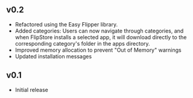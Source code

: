 ## v0.2
- Refactored using the Easy Flipper library.
- Added categories: Users can now navigate through categories, and when FlipStore installs a selected app, it will download directly to the corresponding category's folder in the apps directory.
- Improved memory allocation to prevent "Out of Memory" warnings
- Updated installation messages

## v0.1
- Initial release